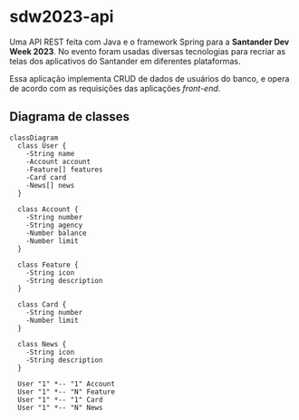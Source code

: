 # sdw2023-api
Uma API REST feita com Java e o framework Spring para a **Santander Dev Week 2023**.
No evento foram usadas diversas tecnologias para recriar as telas dos aplicativos do Santander em diferentes plataformas.

Essa aplicação implementa CRUD de dados de usuários do banco, e opera de acordo com as requisições das aplicações *front-end*.

## Diagrama de classes

```mermaid
classDiagram
  class User {
    -String name
    -Account account
    -Feature[] features
    -Card card
    -News[] news
  }

  class Account {
    -String number
    -String agency
    -Number balance
    -Number limit
  }

  class Feature {
    -String icon
    -String description
  }

  class Card {
    -String number
    -Number limit
  }

  class News {
    -String icon
    -String description
  }

  User "1" *-- "1" Account
  User "1" *-- "N" Feature
  User "1" *-- "1" Card
  User "1" *-- "N" News
```
